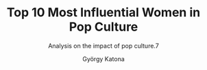 ---
layout:     notebook
title:      Top 10 Most Influential Women in Pop Culture
author:     György Katona
tags: 		notebook python visualization movies tv
subtitle:   Analysis on the impact of pop culture.7
img_preview:	"img/sample_header.jpg"

notebookfilename:	intro
visualworkflow:	true
draft:	true
---